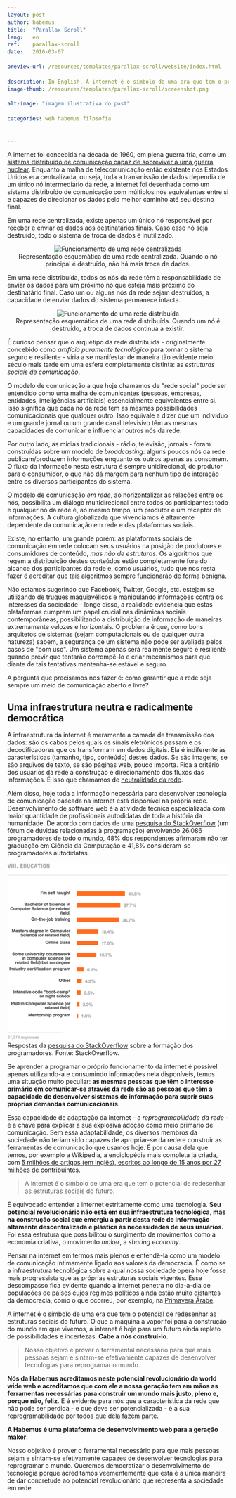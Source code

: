 ```yaml
---
layout: post
author: habemus
title:  "Parallax Scroll"
lang:   en
ref:    parallax-scroll
date:   2016-03-07

preview-url: /resources/templates/parallax-scroll/website/index.html

description: In English. A internet é o símbolo de uma era que tem o potencial de redesenhar as estruturas sociais do futuro.
image-thumb: /resources/templates/parallax-scroll/screenshot.png

alt-image: "imagem ilustrativa do post"

categories: web habemus filosofia


---
```

A internet foi concebida na década de 1960, em plena guerra fria, como um <a href="https://www.rand.org/about/history/baran.html" target="_blank">sistema distribuído de comunicação capaz de sobreviver à uma guerra nuclear</a>. Enquanto a malha de telecomunicação então existente nos Estados Unidos era centralizada, ou seja, toda a transmissão de dados dependia de um único nó intermediário da rede, a internet foi desenhada como um sistema distribuído de comunicação com múltiplos nós equivalentes entre si e capazes de direcionar os dados pelo melhor caminho até seu destino final.

Em uma rede centralizada, existe apenas um único nó responsável por receber e enviar os dados aos destinatários finais. Caso esse nó seja destruído, todo o sistema de troca de dados é inutilizado.

<div style="text-align: center;">
<img style="height: 240px;" src="{{ site.url }}/img/posts/1/centralized.gif" alt="Funcionamento de uma rede centralizada">
<figcaption>Representação esquemática de uma rede centralizada. Quando o nó principal é destruído, não há mais troca de dados.</figcaption>
</div>

Em uma rede distribuída, todos os nós da rede têm a responsabilidade de enviar os dados para um próximo nó que esteja mais próximo do destinatário final. Caso um ou alguns nós da rede sejam destruídos, a capacidade de enviar dados do sistema permanece intacta.

<div style="text-align: center;">
<img style="height: 240px;" src="{{ site.url }}/img/posts/1/distributed.gif" alt="Funcionamento de uma rede distribuída">
<figcaption>Representação esquemática de uma rede distribuída. Quando um nó é destruído, a troca de dados continua a existir.</figcaption>
</div>

É curioso pensar que o arquétipo da rede distribuída - originalmente concebido como *artifício puramente tecnológico* para tornar o sistema seguro e resiliente - viria a se manifestar de maneira tão evidente meio século mais tarde em uma esfera completamente distinta: as *estruturas sociais de comunicação*.

O modelo de comunicação a que hoje chamamos de "rede social" pode ser entendido como uma malha de comunicantes (pessoas, empresas, entidades, inteligências artificiais) essencialmente equivalentes entre si. Isso significa que cada nó da rede tem as mesmas possibilidades comunicacionais que qualquer outro. Isso equivale a dizer que um indivíduo e um grande jornal ou um grande canal televisivo têm as mesmas capacidades de comunicar e influenciar outros nós da rede.

Por outro lado, as mídias tradicionais - rádio, televisão, jornais - foram construídas sobre um modelo de _*broadcasting*_: alguns poucos nós da rede publicam/produzem informações enquanto os outros apenas as consomem. O fluxo da informação nesta estrutura é sempre unidirecional, do produtor para o consumidor, o que não dá margem para nenhum tipo de interação entre os diversos participantes do sistema.

O modelo de comunicação *em rede*, ao horizontalizar as relações entre os nós, possibilita um diálogo multidirecional entre todos os participantes: todo e qualquer nó da rede é, ao mesmo tempo, um produtor e um receptor de informações. A cultura globalizada que vivenciamos é altamente dependente da comunicação em rede e das plataformas sociais.

Existe, no entanto, um grande porém: as plataformas sociais de comunicação em rede colocam seus usuários na posição de produtores e consumidores de conteúdo, *mas não de estruturas*. Os algoritmos que regem a distribuição destes conteúdos estão completamente fora do alcance dos participantes da rede e, como usuários, tudo que nos resta fazer é acreditar que tais algoritmos sempre funcionarão de forma benigna. 

Não estamos sugerindo que Facebook, Twitter, Google, etc. estejam se utilizando de truques maquiavélicos e manipulando informações contra os interesses da sociedade - longe disso, a realidade evidencia que estas plataformas cumprem um papel crucial nas dinâmicas sociais contemporâneas, possibilitando a distribuição de informação de maneiras extremamente velozes e horizontais. O problema é que, como bons arquitetos de sistemas (sejam computacionais ou de qualquer outra natureza) sabem, a segurança de um sistema não pode ser avaliada pelos casos de "bom uso". Um sistema apenas será realmente seguro e resiliente quando previr que tentarão corrompê-lo e criar mecanismos para que diante de tais tentativas mantenha-se estável e seguro.

A pergunta que precisamos nos fazer é: como garantir que a rede seja sempre um meio de comunicação aberto e livre?

Uma infraestrutura neutra e radicalmente democrática
----------------------------------------------------

A infraestrutura da internet é meramente a camada de transmissão dos dados: são os cabos pelos quais os sinais eletrônicos passam e os decodificadores que os transformam em dados digitais. Ela é indiferente às características (tamanho, tipo, conteúdo) destes dados. Se são imagens, se são arquivos de texto, se são páginas web, pouco importa. Fica a critério dos usuários da rede a construção e direcionamento dos fluxos das informações. É isso que chamamos de <a href="https://pt.wikipedia.org/wiki/Neutralidade_da_rede" target="_blank">neutralidade da rede</a>.

Além disso, hoje toda a informação necessária para desenvolver tecnologia de comunicação baseada na internet está disponível na própria rede. Desenvolvimento de software web é a atividade técnica especializada com maior quantidade de profissionais autodidatas de toda a história da humanidade. De acordo com dados de uma <a href="https://stackoverflow.com/research/developer-survey-2015#profile-education" target="_blank">pesquisa do StackOverflow</a> (um fórum de dúvidas relacionadas à programação) envolvendo 26.086 programadores de todo o mundo, 48% dos respondentes afirmaram não ter graduação em Ciência da Computação e 41,8% consideram-se programadores autodidatas.

<img src="/img/posts/1/stack-overflow-research.png" alt="Gráfico com as respostas da pesquisa do Stackoverflow" class="img-margin">
<figcaption>Respostas da <a href="https://stackoverflow.com/research/developer-survey-2015#profile-education" target="_blank">pesquisa do StackOverflow</a> sobre a formação dos programadores. Fonte: StackOverflow.</figcaption>

Se aprender a programar o próprio funcionamento da internet é possível apenas utilizando-a e consumindo informações nela disponíveis, temos uma situação muito peculiar: __as mesmas pessoas que têm o interesse primário em comunicar-se através da rede são as pessoas que têm a capacidade de desenvolver sistemas de informação para suprir suas próprias demandas comunicacionais__.

Essa capacidade de adaptação da internet - a _reprogramabilidade da rede_ - é a chave para explicar a sua explosiva adoção como meio primário de comunicação. Sem essa adaptabilidade, os diversos membros da sociedade não teriam sido capazes de apropriar-se da rede e construir as ferramentas de comunicação que usamos hoje. É por causa dela que temos, por exemplo a Wikipedia, a enciclopédia mais completa já criada, com <a href="https://en.wikipedia.org/wiki/Wikipedia_community" target="_blank">5 milhões de artigos (em inglês), escritos ao longo de 15 anos por 27 milhões de contribuintes</a>.

>A internet é o símbolo de uma era que tem o potencial de redesenhar as estruturas sociais do futuro.

É equivocado entender a internet estritamente como uma tecnologia. __Seu potencial revolucionário não está em sua infraestrutura tecnológica, mas na construção social que emergiu a partir desta rede de informação altamente descentralizada e plástica às necessidades de seus usuários.__ Foi essa estrutura que possibilitou o surgimento de movimentos como a economia criativa, o movimento _maker_, a _sharing economy_.

Pensar na internet em termos mais plenos é entendê-la como um modelo de comunicação intimamente ligado aos valores da democracia. É como se a infraestrutura tecnológica sobre a qual nossa sociedade opera hoje fosse mais progressista que as próprias estruturas sociais vigentes. Esse descompasso fica evidente quando a internet penetra no dia-a-dia de populações de países cujos regimes políticos ainda estão muito distantes da democracia, como o que ocorreu, por exemplo, na <a target="_blank" href="https://pt.wikipedia.org/wiki/Primavera_%C3%81rabe">Primavera Árabe</a>.

A internet é o símbolo de uma era que tem o potencial de redesenhar as estruturas sociais do futuro. O que a máquina à vapor foi para a construção do mundo em que vivemos, a internet é hoje para um futuro ainda repleto de possibilidades e incertezas. __Cabe a nós construí-lo__.

>Nosso objetivo é prover o ferramental necessário para que mais pessoas sejam e sintam-se efetivamente capazes de desenvolver tecnologias para reprogramar o mundo.

__Nós da Habemus acreditamos neste potencial revolucionário da world wide web e acreditamos que com ele a nossa geração tem em mãos as ferramentas necessárias para construir um mundo mais justo, pleno e, porque não, feliz__. E é evidente para nós que a característica da rede que não pode ser perdida - e que deve ser potencializada - é a sua reprogramabilidade por todos que dela fazem parte.

__A Habemus é uma plataforma de desenvolvimento web para a geração maker__.

Nosso objetivo é prover o ferramental necessário para que mais pessoas sejam e sintam-se efetivamente capazes de desenvolver tecnologias para reprogramar o mundo. Queremos democratizar o desenvolvimento de tecnologia porque acreditamos veementemente que esta é a única maneira de dar concretude ao potencial revolucionário que representa a sociedade em rede.